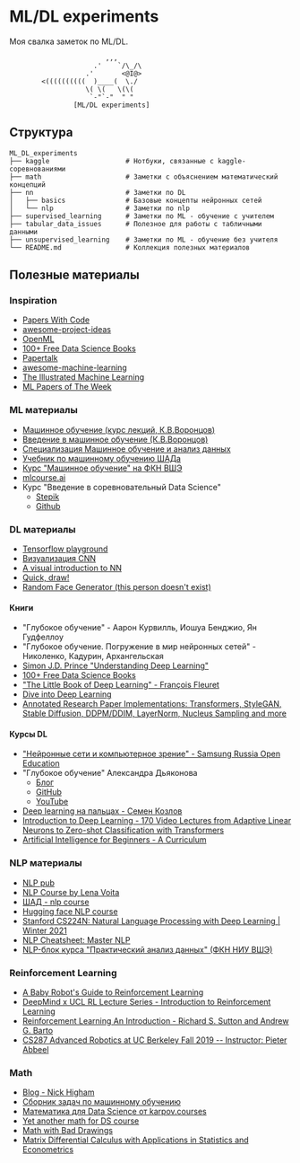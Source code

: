 # ML/DL experiments

Моя свалка заметок по ML/DL.

```
                        ,,,
                     .'    `/\_/\
                   .'       <@I@>
        <((((((((((  )____(  \./
                   \( \(   \(\(
                    `-"`-"  " " 
                [ML/DL experiments]
```

## Структура

```
ML_DL_experiments
├── kaggle                   # Нотбуки, связанные с kaggle-соревнованиями
├── math                     # Заметки с объяснением математический концепций 
├── nn                       # Заметки по DL
│   ├── basics               # Базовые концепты нейронных сетей
│   └── nlp                  # Заметки по nlp
├── supervised_learning      # Заметки по ML - обучение с учителем
├── tabular_data_issues      # Полезное для работы с табличными данными
├── unsupervised_learning    # Заметки по ML - обучение без учителя
└── README.md                # Коллекция полезных материалов
```

## Полезные материалы

### Inspiration
* [Papers With Code](https://paperswithcode.com/)
* [awesome-project-ideas](https://github.com/NirantK/awesome-project-ideas)
* [OpenML](https://www.openml.org/)
* [100+ Free Data Science Books](https://www.learndatasci.com/free-data-science-books/)
* [Papertalk](https://papertalk.org/index)
* [awesome-machine-learning](https://github.com/josephmisiti/awesome-machine-learning/blob/master/blogs.md)
* [The Illustrated Machine Learning](https://illustrated-machine-learning.github.io/)
* [ML Papers of The Week](https://github.com/dair-ai/ML-Papers-of-the-Week)

### ML материалы
* [Машинное обучение (курс лекций, К.В.Воронцов)](http://www.machinelearning.ru/wiki/index.php?title=%D0%9C%D0%B0%D1%88%D0%B8%D0%BD%D0%BD%D0%BE%D0%B5_%D0%BE%D0%B1%D1%83%D1%87%D0%B5%D0%BD%D0%B8%D0%B5_%28%D0%BA%D1%83%D1%80%D1%81_%D0%BB%D0%B5%D0%BA%D1%86%D0%B8%D0%B9%2C_%D0%9A.%D0%92.%D0%92%D0%BE%D1%80%D0%BE%D0%BD%D1%86%D0%BE%D0%B2%29)
* [Введение в машинное обучение (К.В.Воронцов)](https://www.coursera.org/learn/vvedenie-mashinnoe-obuchenie)
* [Специализация Машинное обучение и анализ данных](https://www.coursera.org/specializations/machine-learning-data-analysis)
* [Учебник по машинному обучению ШАДа](https://ml-handbook.ru/)
* [Курс "Машинное обучение" на ФКН ВШЭ](https://github.com/esokolov/ml-course-hse)
* [mlcourse.ai](https://github.com/Yorko/mlcourse.ai)
* Курс "Введение в соревновательный Data Science"
    * [Stepik](https://stepik.org/course/108888/syllabus)
    * [Github](https://github.com/a-milenkin/Competitive_Data_Science)

### DL материалы
* [Tensorflow playground](http://playground.tensorflow.org)
* [Визуализация CNN](https://animatedai.github.io/)
* [A visual introduction to NN](https://mlu-explain.github.io/neural-networks/)
* [Quick, draw!](https://quickdraw.withgoogle.com/)
* [Random Face Generator (this person doesn't exist)](https://this-person-does-not-exist.com/en)

#### Книги
* "Глубокое обучение" - Аарон Курвилль, Иошуа Бенджио, Ян Гудфеллоу
* "Глубокое обучение. Погружение в мир нейронных сетей" - Николенко, Кадурин, Архангельская
* [Simon J.D. Prince "Understanding Deep Learning"](https://udlbook.github.io/udlbook/)
* [100+ Free Data Science Books](https://www.learndatasci.com/free-data-science-books/)
* ["The Little Book of Deep Learning" - François Fleuret](https://fleuret.org/public/lbdl.pdf)
* [Dive into Deep Learning](https://d2l.ai/chapter_introduction/index.html)
* [Annotated Research Paper Implementations: Transformers, StyleGAN, Stable Diffusion, DDPM/DDIM, LayerNorm, Nucleus Sampling and more](https://nn.labml.ai/)

#### Курсы DL
* ["Нейронные сети и компьютерное зрение" - Samsung Russia Open Education](https://stepik.org/course/50352/info)
* "Глубокое обучение" Александра Дьяконова
    * [Блог](https://alexanderdyakonov.wordpress.com/)
    * [GitHub](https://github.com/Dyakonov/DL)
    * [YouTube](https://www.youtube.com/playlist?list=PLaRUeIuewv8BYOrm6HBgJKbGUD-jcBQpW)
* [Deep learning на пальцах - Семен Козлов](https://dlcourse.ai/)
* [Introduction to Deep Learning - 170 Video Lectures from Adaptive Linear Neurons to Zero-shot Classification with Transformers](https://sebastianraschka.com/blog/2021/dl-course.html)
* [Artificial Intelligence for Beginners - A Curriculum](https://microsoft.github.io/AI-For-Beginners/?id=getting-started)

### NLP материалы
* [NLP pub](https://nlpub.ru/)
* [NLP Course by Lena Voita](https://lena-voita.github.io/nlp_course.html)
* [ШАД - nlp course](https://github.com/yandexdataschool/nlp_course)
* [Hugging face NLP course](https://huggingface.co/learn/nlp-course/chapter0/1?fw=pt)
* [Stanford CS224N: Natural Language Processing with Deep Learning | Winter 2021](https://www.youtube.com/playlist?list=PLoROMvodv4rOSH4v6133s9LFPRHjEmbmJ)
* [NLP Cheatsheet: Master NLP](https://www.kaggle.com/code/dmitrykilievych/nlp-cheatsheet-master-nlp/notebook)
* [NLP-блок курса "Практический анализ данных" (ФКН НИУ ВШЭ)](https://github.com/ancatmara/data-science-nlp/tree/master)

### Reinforcement Learning
* [A Baby Robot's Guide to Reinforcement Learning](https://github.com/WhatIThinkAbout/BabyRobot)
* [DeepMind x UCL RL Lecture Series - Introduction to Reinforcement Learning](https://www.youtube.com/watch?v=TCCjZe0y4Qc)
* [Reinforcement Learning An Introduction - Richard S. Sutton and Andrew G. Barto](https://www.andrew.cmu.edu/course/10-703/textbook/BartoSutton.pdf)
* [CS287 Advanced Robotics at UC Berkeley Fall 2019 -- Instructor: Pieter Abbeel](https://www.youtube.com/playlist?list=PLwRJQ4m4UJjNBPJdt8WamRAt4XKc639wF)

### Math
* [Blog - Nick Higham](https://nhigham.com/blog/)
* [Сборник задач по машинному обучению](https://github.com/bdemeshev/mlearn_pro/tree/master)
* [Математика для Data Science от karpov.courses](https://karpov.courses/mathsds)
* [Yet another math for DS course](https://github.com/FUlyankin/yet_another_math_for_DS/tree/main)
* [Math with Bad Drawings](https://mathwithbaddrawings.com/)
* [Matrix Differential Calculus with Applications in Statistics and Econometrics](http://www.janmagnus.nl/misc/mdc-ch18.pdf)
